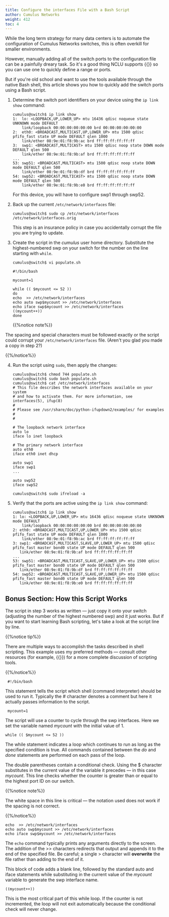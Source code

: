 ```yaml
---
title: Configure the interfaces File with a Bash Script
author: Cumulus Networks
weight: 412
toc: 4
---
```


While the long term strategy for many data centers is to automate the configuration of Cumulus Networks switches, this is often overkill for smaller environments.

However, manually adding all of the switch ports to the configuration file can be a painfully dreary task. So it's a good thing NCLU supports {{<exlink url="https://docs.cumulusnetworks.com/cumulus-linux/Layer-1-and-Switch-Ports/Interface-Configuration-and-Management/#use-globs-for-port-lists" text="globs">}} so you can use one to quickly define a range or ports.

But if you're old school and want to use the tools available through the native Bash shell, this article shows you how to quickly add the switch ports using a Bash script.

1.  Determine the switch port identifiers on your device using the `ip link show` command:

        cumulus@switch$ ip link show
        1:  lo: <LOOPBACK,UP,LOWER_UP> mtu 16436 qdisc noqueue state UNKNOWN mode DEFAULT
            link/loopback 00:00:00:00:00:00 brd 00:00:00:00:00:00
        2:  eth0: <BROADCAST,MULTICAST,UP,LOWER_UP> mtu 1500 qdisc pfifo_fast state UP mode DEFAULT qlen 1000
            link/ether 08:9e:01:f8:9b:ac brd ff:ff:ff:ff:ff:ff
        3:  swp1: <BROADCAST,MULTICAST> mtu 1500 qdisc noop state DOWN mode DEFAULT qlen 500
            link/ether 08:9e:01:f8:9b:af brd ff:ff:ff:ff:ff:ff
        ...
        53: swp51: <BROADCAST,MULTICAST> mtu 1500 qdisc noop state DOWN mode DEFAULT qlen 500
            link/ether 08:9e:01:f8:9b:df brd ff:ff:ff:ff:ff:ff
        54: swp52: <BROADCAST,MULTICAST> mtu 1500 qdisc noop state DOWN mode DEFAULT qlen 500
            link/ether 08:9e:01:f8:9b:e0 brd ff:ff:ff:ff:ff:ff

    For this device, you will have to configure swp1 through swp52.

2.  Back up the current `/etc/network/interfaces` file:

        cumulus@switch$ sudo cp /etc/network/interfaces /etc/network/interfaces.orig

    This step is an insurance policy in case you accidentally corrupt the file you are trying to update.

3.  Create the script in the *cumulus* user home directory. Substitute the highest-numbered swp on your switch for the number on the line starting with `while`.

        cumulus@switch$ vi populate.sh

        #!/bin/bash

        mycount=1

        while (( $mycount <= 52 ))
        do
        echo  >> /etc/network/interfaces
        echo auto swp$mycount >> /etc/network/interfaces
        echo iface swp$mycount >> /etc/network/interfaces
        ((mycount++))
        done

    {{%notice note%}}

The spacing and special characters must be followed exactly or the script could corrupt your `/etc/network/interfaces` file. (Aren't you glad you made a copy in step 2?)

{{%/notice%}}

4.  Run the script using `sudo`, then apply the changes:

        cumulus@switch$ chmod 744 populate.sh
        cumulus@switch$ sudo bash populate.sh
        cumulus@switch$ cat /etc/network/interfaces
        # This file describes the network interfaces available on your system
        # and how to activate them. For more information, see interfaces(5), ifup(8)
        #
        # Please see /usr/share/doc/python-ifupdown2/examples/ for examples
        #
        #

        # The loopback network interface
        auto lo
        iface lo inet loopback

        # The primary network interface
        auto eth0
        iface eth0 inet dhcp

        auto swp1
        iface swp1
        ...

        auto swp52
        iface swp52

        cumulus@switch$ sudo ifreload -a

5.  Verify that the ports are active using the `ip link show` command:

        cumulus@switch$ ip link show
        1: lo: <LOOPBACK,UP,LOWER_UP> mtu 16436 qdisc noqueue state UNKNOWN mode DEFAULT
            link/loopback 00:00:00:00:00:00 brd 00:00:00:00:00:00
        2: eth0: <BROADCAST,MULTICAST,UP,LOWER_UP> mtu 1500 qdisc pfifo_fast state UP mode DEFAULT qlen 1000
            link/ether 08:9e:01:f8:9b:ac brd ff:ff:ff:ff:ff:ff
        3: swp1: <BROADCAST,MULTICAST,SLAVE,UP,LOWER_UP> mtu 1500 qdisc pfifo_fast master bond0 state UP mode DEFAULT qlen 500
           link/ether 08:9e:01:f8:9b:af brd ff:ff:ff:ff:ff:ff
        ...
        53: swp51: <BROADCAST,MULTICAST,SLAVE,UP,LOWER_UP> mtu 1500 qdisc pfifo_fast master bond0 state UP mode DEFAULT qlen 500
           link/ether 08:9e:01:f8:9b:df brd ff:ff:ff:ff:ff:ff
        54: swp52: <BROADCAST,MULTICAST,SLAVE,UP,LOWER_UP> mtu 1500 qdisc pfifo_fast master bond0 state UP mode DEFAULT qlen 500
           link/ether 08:9e:01:f8:9b:e0 brd ff:ff:ff:ff:ff:ff

## Bonus Section: How this Script Works

The script in step 3 works as written &mdash; just copy it onto your switch (adjusting the number of the highest numbered swp) and it just works. But if you want to start learning Bash scripting, let's take a look at the script line by line.

{{%notice tip%}}

There are multiple ways to accomplish the tasks described in shell scripting. This example uses my preferred methods &mdash; consult other resources (for example, {{<exlink url="http://www.cyberciti.biz/faq/category/bash-shell/" text="nixCraft">}}) for a more complete discussion of scripting tools.

{{%/notice%}}

     #!/bin/bash

This statement tells the script which shell (command interpreter) should be used to run it. Typically the # character denotes a comment but here it actually passes information to the script.

     mycount=1

The script will use a counter to cycle through the swp interfaces. Here we set the variable named *mycount* with the initial value of 1.

    while (( $mycount <= 52 ))

The while statement indicates a loop which continues to run as long as the specified condition is true. All commands contained between the *do* and *done* statements are performed on each pass of the loop.

The double parentheses contain a conditional check. Using the $ character substitutes in the current value of the variable it precedes &mdash; in this case *mycount*. This line checks whether the counter is greater than or equal to the highest port ID on our switch.

{{%notice note%}}

The white space in this line is critical &mdash; the notation used does not work if the spacing is not correct.

{{%/notice%}}

    echo  >> /etc/network/interfaces
    echo auto swp$mycount >> /etc/network/interfaces
    echo iface swp$mycount >> /etc/network/interfaces

The `echo` command typically prints any arguments directly to the screen. The addition of the \>\> characters redirects that output and appends it to the end of the specified file. Be careful; a single \> character will **overwrite** the file rather than adding to the end of it.

This block of code adds a blank line, followed by the standard auto and iface statements while substituting in the current value of the *mycount* variable to generate the swp interface name.

    ((mycount++))

This is the most critical part of this while loop. If the counter is not incremented, the loop will not exit automatically because the conditional check will never change.
